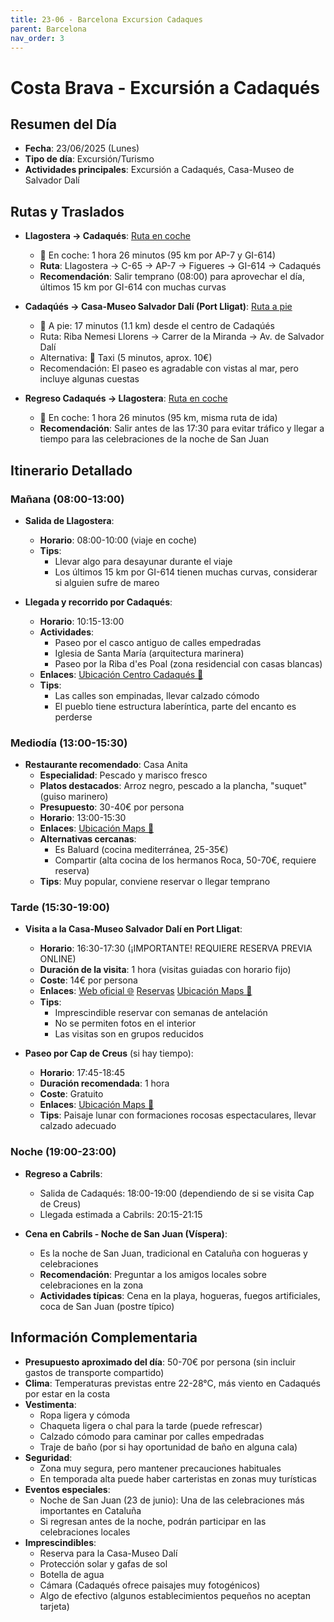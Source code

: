 ```yaml
---
title: 23-06 - Barcelona Excursion Cadaques
parent: Barcelona
nav_order: 3
---
```


# Costa Brava - Excursión a Cadaqués

## Resumen del Día
* **Fecha**: 23/06/2025 (Lunes)
* **Tipo de día**: Excursión/Turismo
* **Actividades principales**: Excursión a Cadaqués, Casa-Museo de Salvador Dalí

## Rutas y Traslados
* **Llagostera → Cadaqués**: [Ruta en coche](https://www.google.com/maps/dir/?api=1&origin=Carrer+Sant+Feliu,+28,+17240+Llagostera,+Girona&destination=Cadaques&travelmode=driving)
  * 🚕 En coche: 1 hora 26 minutos (95 km por AP-7 y GI-614)
  * **Ruta**: Llagostera → C-65 → AP-7 → Figueres → GI-614 → Cadaqués
  * **Recomendación**: Salir temprano (08:00) para aprovechar el día, últimos 15 km por GI-614 con muchas curvas

* **Cadaqúés → Casa-Museo Salvador Dalí (Port Lligat)**: [Ruta a pie](https://www.google.com/maps/dir/?api=1&origin=Cadaques&destination=Casa+Museo+Dali+Port+Lligat&travelmode=walking)
  * 🚶 A pie: 17 minutos (1.1 km) desde el centro de Cadaqúés
  * Ruta: Riba Nemesi Llorens → Carrer de la Miranda → Av. de Salvador Dalí
  * Alternativa: 🚕 Taxi (5 minutos, aprox. 10€)
  * Recomendación: El paseo es agradable con vistas al mar, pero incluye algunas cuestas

* **Regreso Cadaqués → Llagostera**: [Ruta en coche](https://www.google.com/maps/dir/?api=1&origin=Cadaques&destination=Carrer+Sant+Feliu,+28,+17240+Llagostera,+Girona&travelmode=driving)
  * 🚕 En coche: 1 hora 26 minutos (95 km, misma ruta de ida)
  * **Recomendación**: Salir antes de las 17:30 para evitar tráfico y llegar a tiempo para las celebraciones de la noche de San Juan

## Itinerario Detallado
### Mañana (08:00-13:00)
* **Salida de Llagostera**: 
  * **Horario**: 08:00-10:00 (viaje en coche)
  * **Tips**: 
    * Llevar algo para desayunar durante el viaje
    * Los últimos 15 km por GI-614 tienen muchas curvas, considerar si alguien sufre de mareo

* **Llegada y recorrido por Cadaqués**:
  * **Horario**: 10:15-13:00
  * **Actividades**:
    * Paseo por el casco antiguo de calles empedradas
    * Iglesia de Santa María (arquitectura marinera)
    * Paseo por la Riba d'es Poal (zona residencial con casas blancas)
  * **Enlaces**: [Ubicación Centro Cadaqués 📍](https://www.google.com/maps/dir/?api=1&destination=Cadaques+Centro&travelmode=walking)
  * **Tips**: 
    * Las calles son empinadas, llevar calzado cómodo
    * El pueblo tiene estructura laberíntica, parte del encanto es perderse

### Mediodía (13:00-15:30)
* **Restaurante recomendado**: Casa Anita
  * **Especialidad**: Pescado y marisco fresco
  * **Platos destacados**: Arroz negro, pescado a la plancha, "suquet" (guiso marinero)
  * **Presupuesto**: 30-40€ por persona
  * **Horario**: 13:00-15:30
  * **Enlaces**: [Ubicación Maps 📍](https://www.google.com/maps/dir/?api=1&destination=Casa+Anita+Cadaques&travelmode=walking)
  * **Alternativas cercanas**: 
    * Es Baluard (cocina mediterránea, 25-35€)
    * Compartir (alta cocina de los hermanos Roca, 50-70€, requiere reserva)
  * **Tips**: Muy popular, conviene reservar o llegar temprano

### Tarde (15:30-19:00)
* **Visita a la Casa-Museo Salvador Dalí en Port Lligat**:
  * **Horario**: 16:30-17:30 (¡IMPORTANTE! REQUIERE RESERVA PREVIA ONLINE)
  * **Duración de la visita**: 1 hora (visitas guiadas con horario fijo)
  * **Coste**: 14€ por persona
  * **Enlaces**: [Web oficial 🌐](https://www.salvador-dali.org/en/museums/house-salvador-dali-in-portlligat/) [Reservas](https://tickets.salvador-dali.org/en/) [Ubicación Maps 📍](https://www.google.com/maps/dir/?api=1&destination=Casa+Museo+Salvador+Dali+Port+Lligat&travelmode=walking)
  * **Tips**: 
    * Imprescindible reservar con semanas de antelación
    * No se permiten fotos en el interior
    * Las visitas son en grupos reducidos

* **Paseo por Cap de Creus** (si hay tiempo):
  * **Horario**: 17:45-18:45
  * **Duración recomendada**: 1 hora
  * **Coste**: Gratuito
  * **Enlaces**: [Ubicación Maps 📍](https://www.google.com/maps/dir/?api=1&destination=Cap+de+Creus&travelmode=driving)
  * **Tips**: Paisaje lunar con formaciones rocosas espectaculares, llevar calzado adecuado

### Noche (19:00-23:00)
* **Regreso a Cabrils**: 
  * Salida de Cadaqués: 18:00-19:00 (dependiendo de si se visita Cap de Creus)
  * Llegada estimada a Cabrils: 20:15-21:15

* **Cena en Cabrils - Noche de San Juan (Víspera)**:
  * Es la noche de San Juan, tradicional en Cataluña con hogueras y celebraciones
  * **Recomendación**: Preguntar a los amigos locales sobre celebraciones en la zona
  * **Actividades típicas**: Cena en la playa, hogueras, fuegos artificiales, coca de San Juan (postre típico)

## Información Complementaria
* **Presupuesto aproximado del día**: 50-70€ por persona (sin incluir gastos de transporte compartido)
* **Clima**: Temperaturas previstas entre 22-28°C, más viento en Cadaqués por estar en la costa
* **Vestimenta**: 
  * Ropa ligera y cómoda
  * Chaqueta ligera o chal para la tarde (puede refrescar)
  * Calzado cómodo para caminar por calles empedradas
  * Traje de baño (por si hay oportunidad de baño en alguna cala)
* **Seguridad**: 
  * Zona muy segura, pero mantener precauciones habituales
  * En temporada alta puede haber carteristas en zonas muy turísticas
* **Eventos especiales**:
  * Noche de San Juan (23 de junio): Una de las celebraciones más importantes en Cataluña
  * Si regresan antes de la noche, podrán participar en las celebraciones locales
* **Imprescindibles**:
  * Reserva para la Casa-Museo Dalí
  * Protección solar y gafas de sol
  * Botella de agua
  * Cámara (Cadaqués ofrece paisajes muy fotogénicos)
  * Algo de efectivo (algunos establecimientos pequeños no aceptan tarjeta)





